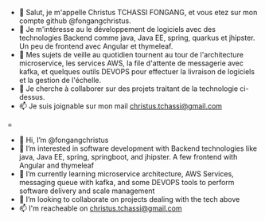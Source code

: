 
- 👋 Salut, je m'appelle Christus TCHASSI FONGANG, et vous etez sur mon compte github @fongangchristus.
- 👀 Je m'intéresse au le développement de logiciels avec des technologies Backend comme java, Java EE, spring, quarkus et jhipster. Un peu de frontend avec Angular et thymeleaf.
- 🌱 Mes sujets de veille au quotidien tournent au tour de l'architecture microservice, les services AWS, la file d'attente de messagerie avec kafka, et quelques outils DEVOPS pour effectuer la livraison de logiciels et la gestion de l'échelle.
- 💞️ Je cherche à collaborer sur des projets traitant de la technologie ci-dessus.
- 📫 Je suis joignable sur mon mail christus.tchassi@gmail.com   


=


- 👋 Hi, I’m @fongangchristus
- 👀 I’m interested in software development with Backend technologies like java, Java EE, spring, springboot, and jhipster. A few frontend with Angular and thymeleaf
- 🌱 I’m currently learning microservice architecture, AWS Services, messaging queue with kafka, and some DEVOPS tools to perform software delivery and scale management
- 💞️ I’m looking to collaborate on projects dealing with the tech above
- 📫 I'm reacheable on christus.tchassi@gmail.com 
<!---
fongangchristus/fongangchristus is a ✨ special ✨ repository because its `README.md` (this file) appears on your GitHub profile.
--->
